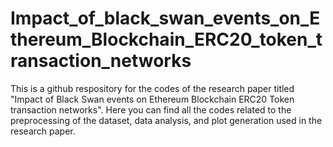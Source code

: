 # Impact_of_black_swan_events_on_Ethereum_Blockchain_ERC20_token_transaction_networks
This is a github respository for the codes of the research paper titled "Impact of Black Swan events on Ethereum Blockchain ERC20 Token transaction networks". Here you can find all the codes related to the preprocessing of the dataset, data analysis, and plot generation used in the research paper.
